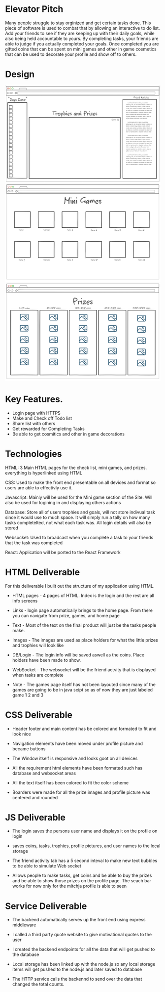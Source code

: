 # Elevator Pitch

 Many people struggle to stay orginized and get certain tasks done. This piece of software is used to combat that by allowing an interactive to do list. Add your friends to see if they are keeping up with their daily goals, while also being held accountable to yours. By completing tasks, your friends are able to judge if you actually completed your goals. Once completed you are gifted coins that can be spent on mini games and other in game cosmetics that can be used to decorate your profile and show off to others.


# Design 
![Alt text](pictures/HomePage.png)
![Alt text](pictures/MiniGames.png)
![Alt text](pictures/Prizes.png)











# Key Features.
* Login page with HTTPS
* Make and Check off Todo list
* Share list with others
* Get rewarded for Completing Tasks
* Be able to get cosmitics and other in game decorations





# Technologies 

HTML: 3 Main HTML pages for the check list, mini games, and prizes. everything is hyperlinked using HTML

CSS: Used to make the front end presentable on all devices and format so users are able to effectivly use it. 

Javascript: Mainly will be used for the Mini game section of the Site. Will also be used for logining in and displaying others actions

Database: Store all of users trophies and goals, will not store indivual task since it would use to much space. It will simply run a tally on how many tasks completelted, not what each task was.  All login details will also be stored

Websocket: Used to broadcast when you complete a task to your friends that the task was completed 

React: Application will be ported to the React Framework

# HTML Deliverable 
For this deliverable I built out the structure of my application using HTML.

* HTML pages - 4 pages of HTML. Index is the login and the rest are all info screens 
* Links - login page automatically brings to the home page. From there you can navigate from prize, games, and home page
* Text - Most of the text on the final product will just be the tasks people make.
* Images - The images are used as place holders for what the little prizes and trophies will look like
* DB/Login - The login info will be saved aswell as the coins. Place holders have been made to show.
* WebSocket - The websocket will be the friend actvity that is displayed when tasks are complete

* Note - The games page itself has not been layouted since many of the games are going to be in java scipt so as of now they are just labeled game 1 2 and 3



# CSS Deliverable 

* Header footer and main content has be colored and formated to fit and look nice

* Navigation elements have been moved under profile picture and became buttons

* The Window itself is responsive and looks goot on all devices 

* All the requirement html elements have been formated such has database and websocket areas

* All the text itself has been colored to fit the color scheme

* Boarders were made for all the prize images and profile  picture was centered and rounded



# JS Deliverable

* The login saves the persons user name and displays  it on the profile on login

* saves coins, tasks, trophies, profile pictures, and user names to the local storage 

* The friend activity tab has a 5 second inteval to make new text bubbles to be able to simulate Web socket

* Allows people to make tasks, get coins and be able to buy the prizes and be able to show those prizes on the profile page. The seach bar works for now only for the mitchja profile is able to seen

# Service Deliverable

* The backend automatically serves up the front end using express middleware

* I called a third party quote website to give motivational quotes to the user

* I created the backend endpoints for all the data that will get pushed to the database

* Local storage has been linked up with the node.js so any local storage items will get pushed to the node.js and later saved to database

* The HTTP service calls the backennd to send over the data that changed the total counts.